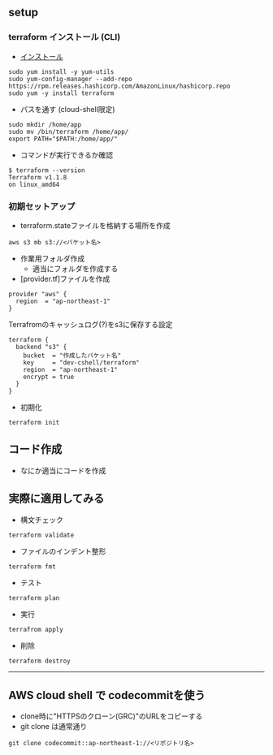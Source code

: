 

## setup
### terraform インストール (CLI)
- [インストール](https://developer.hashicorp.com/terraform/tutorials/aws-get-started/install-cli#install-terraform)
```
sudo yum install -y yum-utils
sudo yum-config-manager --add-repo https://rpm.releases.hashicorp.com/AmazonLinux/hashicorp.repo
sudo yum -y install terraform
```
- パスを通す (cloud-shell限定)
```
sudo mkdir /home/app
sudo mv /bin/terraform /home/app/
export PATH="$PATH:/home/app/"
```
- コマンドが実行できるか確認
```
$ terraform --version
Terraform v1.1.8
on linux_amd64
```

### 初期セットアップ
- terraform.stateファイルを格納する場所を作成
```
aws s3 mb s3://<バケット名>
```
- 作業用フォルダ作成
  - 適当にフォルダを作成する
- [provider.tf]ファイルを作成
```
provider "aws" {
  region  = "ap-northeast-1"
}
```
Terrafromのキャッシュログ(?)をs3に保存する設定
```
terraform {
  backend "s3" {
    bucket  = "作成したバケット名"
    key     = "dev-cshell/terraform"
    region  = "ap-northeast-1"
    encrypt = true
  }
}

```
- 初期化
```
terraform init
```

## コード作成
- なにか適当にコードを作成

## 実際に適用してみる
- 構文チェック
```
terraform validate
```
- ファイルのインデント整形
```
terraform fmt
```
- テスト
```
terraform plan
```
- 実行
```
terrafrom apply
```
- 削除
```
terraform destroy
```


----
## AWS cloud shell で codecommitを使う
- clone時に"HTTPSのクローン(GRC)"のURLをコピーする
- git clone は通常通り
```
git clone codecommit::ap-northeast-1://<リポジトリ名>
```
